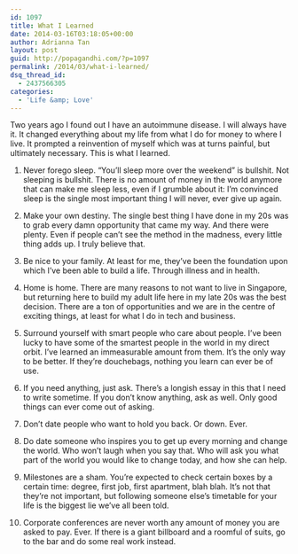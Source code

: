 ```yaml
---
id: 1097
title: What I Learned
date: 2014-03-16T03:18:05+00:00
author: Adrianna Tan
layout: post
guid: http://popagandhi.com/?p=1097
permalink: /2014/03/what-i-learned/
dsq_thread_id:
  - 2437566305
categories:
  - 'Life &amp; Love'
---
```

Two years ago I found out I have an autoimmune disease. I will always have it. It changed everything about my life from what I do for money to where I live. It prompted a reinvention of myself which was at turns painful, but ultimately necessary. This is what I learned.

1. Never forego sleep. &#8220;You&#8217;ll sleep more over the weekend&#8221; is bullshit. Not sleeping is bullshit. There is no amount of money in the world anymore that can make me sleep less, even if I grumble about it: I&#8217;m convinced sleep is the single most important thing I will never, ever give up again. 

2. Make your own destiny. The single best thing I have done in my 20s was to grab every damn opportunity that came my way. And there were plenty. Even if people can&#8217;t see the method in the madness, every little thing adds up. I truly believe that. 

3. Be nice to your family. At least for me, they&#8217;ve been the foundation upon which I&#8217;ve been able to build a life. Through illness and in health. 

4. Home is home. There are many reasons to not want to live in Singapore, but returning here to build my adult life here in my late 20s was the best decision. There are a ton of opportunities and we are in the centre of exciting things, at least for what I do in tech and business. 

5. Surround yourself with smart people who care about people. I&#8217;ve been lucky to have some of the smartest people in the world in my direct orbit. I&#8217;ve learned an immeasurable amount from them. It&#8217;s the only way to be better. If they&#8217;re douchebags, nothing you learn can ever be of use. 

6. If you need anything, just ask. There&#8217;s a longish essay in this that I need to write sometime. If you don&#8217;t know anything, ask as well. Only good things can ever come out of asking. 

7. Don&#8217;t date people who want to hold you back. Or down. Ever. 

8. Do date someone who inspires you to get up every morning and change the world. Who won&#8217;t laugh when you say that. Who will ask you what part of the world you would like to change today, and how she can help. 

9. Milestones are a sham. You&#8217;re expected to check certain boxes by a certain time: degree, first job, first apartment, blah blah. It&#8217;s not that they&#8217;re not important, but following someone else&#8217;s timetable for your life is the biggest lie we&#8217;ve all been told. 

10. Corporate conferences are never worth any amount of money you are asked to pay. Ever. If there is a giant billboard and a roomful of suits, go to the bar and do some real work instead.